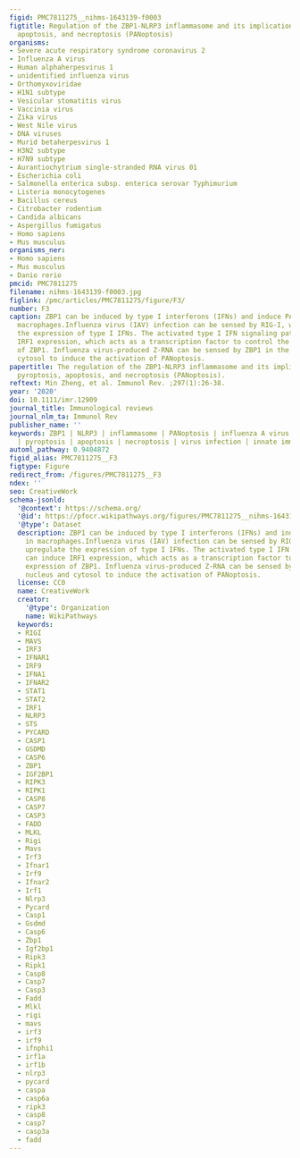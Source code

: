```yaml
---
figid: PMC7811275__nihms-1643139-f0003
figtitle: Regulation of the ZBP1-NLRP3 inflammasome and its implications in pyroptosis,
  apoptosis, and necroptosis (PANoptosis)
organisms:
- Severe acute respiratory syndrome coronavirus 2
- Influenza A virus
- Human alphaherpesvirus 1
- unidentified influenza virus
- Orthomyxoviridae
- H1N1 subtype
- Vesicular stomatitis virus
- Vaccinia virus
- Zika virus
- West Nile virus
- DNA viruses
- Murid betaherpesvirus 1
- H3N2 subtype
- H7N9 subtype
- Aurantiochytrium single-stranded RNA virus 01
- Escherichia coli
- Salmonella enterica subsp. enterica serovar Typhimurium
- Listeria monocytogenes
- Bacillus cereus
- Citrobacter rodentium
- Candida albicans
- Aspergillus fumigatus
- Homo sapiens
- Mus musculus
organisms_ner:
- Homo sapiens
- Mus musculus
- Danio rerio
pmcid: PMC7811275
filename: nihms-1643139-f0003.jpg
figlink: /pmc/articles/PMC7811275/figure/F3/
number: F3
caption: ZBP1 can be induced by type I interferons (IFNs) and induce PANoptosis in
  macrophages.Influenza virus (IAV) infection can be sensed by RIG-I, which will upregulate
  the expression of type I IFNs. The activated type I IFN signaling pathway can induce
  IRF1 expression, which acts as a transcription factor to control the expression
  of ZBP1. Influenza virus-produced Z-RNA can be sensed by ZBP1 in the nucleus and
  cytosol to induce the activation of PANoptosis.
papertitle: The regulation of the ZBP1-NLRP3 inflammasome and its implications in
  pyroptosis, apoptosis, and necroptosis (PANoptosis).
reftext: Min Zheng, et al. Immunol Rev. ;297(1):26-38.
year: '2020'
doi: 10.1111/imr.12909
journal_title: Immunological reviews
journal_nlm_ta: Immunol Rev
publisher_name: ''
keywords: ZBP1 | NLRP3 | inflammasome | PANoptosis | influenza A virus | PANoptosome
  | pyroptosis | apoptosis | necroptosis | virus infection | innate immunity
automl_pathway: 0.9404872
figid_alias: PMC7811275__F3
figtype: Figure
redirect_from: /figures/PMC7811275__F3
ndex: ''
seo: CreativeWork
schema-jsonld:
  '@context': https://schema.org/
  '@id': https://pfocr.wikipathways.org/figures/PMC7811275__nihms-1643139-f0003.html
  '@type': Dataset
  description: ZBP1 can be induced by type I interferons (IFNs) and induce PANoptosis
    in macrophages.Influenza virus (IAV) infection can be sensed by RIG-I, which will
    upregulate the expression of type I IFNs. The activated type I IFN signaling pathway
    can induce IRF1 expression, which acts as a transcription factor to control the
    expression of ZBP1. Influenza virus-produced Z-RNA can be sensed by ZBP1 in the
    nucleus and cytosol to induce the activation of PANoptosis.
  license: CC0
  name: CreativeWork
  creator:
    '@type': Organization
    name: WikiPathways
  keywords:
  - RIGI
  - MAVS
  - IRF3
  - IFNAR1
  - IRF9
  - IFNA1
  - IFNAR2
  - STAT1
  - STAT2
  - IRF1
  - NLRP3
  - STS
  - PYCARD
  - CASP1
  - GSDMD
  - CASP6
  - ZBP1
  - IGF2BP1
  - RIPK3
  - RIPK1
  - CASP8
  - CASP7
  - CASP3
  - FADD
  - MLKL
  - Rigi
  - Mavs
  - Irf3
  - Ifnar1
  - Irf9
  - Ifnar2
  - Irf1
  - Nlrp3
  - Pycard
  - Casp1
  - Gsdmd
  - Casp6
  - Zbp1
  - Igf2bp1
  - Ripk3
  - Ripk1
  - Casp8
  - Casp7
  - Casp3
  - Fadd
  - Mlkl
  - rigi
  - mavs
  - irf3
  - irf9
  - ifnphi1
  - irf1a
  - irf1b
  - nlrp3
  - pycard
  - caspa
  - casp6a
  - ripk3
  - casp8
  - casp7
  - casp3a
  - fadd
---
```

